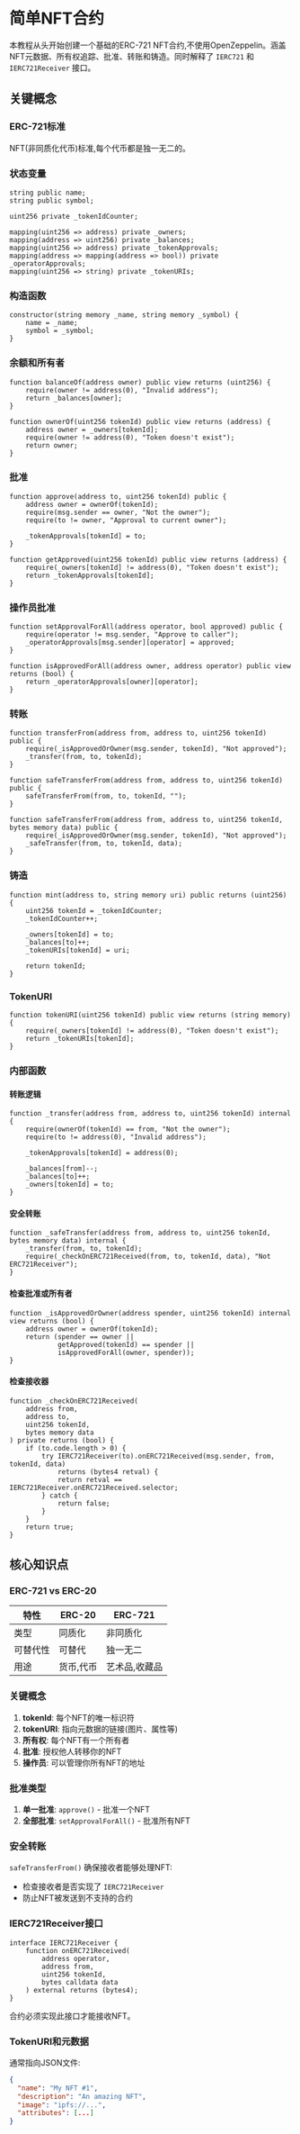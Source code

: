 # 简单NFT合约

本教程从头开始创建一个基础的ERC-721 NFT合约,不使用OpenZeppelin。涵盖NFT元数据、所有权追踪、批准、转账和铸造。同时解释了 `IERC721` 和 `IERC721Receiver` 接口。

## 关键概念

### ERC-721标准

NFT(非同质化代币)标准,每个代币都是独一无二的。

### 状态变量
```solidity
string public name;
string public symbol;

uint256 private _tokenIdCounter;

mapping(uint256 => address) private _owners;
mapping(address => uint256) private _balances;
mapping(uint256 => address) private _tokenApprovals;
mapping(address => mapping(address => bool)) private _operatorApprovals;
mapping(uint256 => string) private _tokenURIs;
```

### 构造函数
```solidity
constructor(string memory _name, string memory _symbol) {
    name = _name;
    symbol = _symbol;
}
```

### 余额和所有者
```solidity
function balanceOf(address owner) public view returns (uint256) {
    require(owner != address(0), "Invalid address");
    return _balances[owner];
}

function ownerOf(uint256 tokenId) public view returns (address) {
    address owner = _owners[tokenId];
    require(owner != address(0), "Token doesn't exist");
    return owner;
}
```

### 批准
```solidity
function approve(address to, uint256 tokenId) public {
    address owner = ownerOf(tokenId);
    require(msg.sender == owner, "Not the owner");
    require(to != owner, "Approval to current owner");
    
    _tokenApprovals[tokenId] = to;
}

function getApproved(uint256 tokenId) public view returns (address) {
    require(_owners[tokenId] != address(0), "Token doesn't exist");
    return _tokenApprovals[tokenId];
}
```

### 操作员批准
```solidity
function setApprovalForAll(address operator, bool approved) public {
    require(operator != msg.sender, "Approve to caller");
    _operatorApprovals[msg.sender][operator] = approved;
}

function isApprovedForAll(address owner, address operator) public view returns (bool) {
    return _operatorApprovals[owner][operator];
}
```

### 转账
```solidity
function transferFrom(address from, address to, uint256 tokenId) public {
    require(_isApprovedOrOwner(msg.sender, tokenId), "Not approved");
    _transfer(from, to, tokenId);
}

function safeTransferFrom(address from, address to, uint256 tokenId) public {
    safeTransferFrom(from, to, tokenId, "");
}

function safeTransferFrom(address from, address to, uint256 tokenId, bytes memory data) public {
    require(_isApprovedOrOwner(msg.sender, tokenId), "Not approved");
    _safeTransfer(from, to, tokenId, data);
}
```

### 铸造
```solidity
function mint(address to, string memory uri) public returns (uint256) {
    uint256 tokenId = _tokenIdCounter;
    _tokenIdCounter++;
    
    _owners[tokenId] = to;
    _balances[to]++;
    _tokenURIs[tokenId] = uri;
    
    return tokenId;
}
```

### TokenURI
```solidity
function tokenURI(uint256 tokenId) public view returns (string memory) {
    require(_owners[tokenId] != address(0), "Token doesn't exist");
    return _tokenURIs[tokenId];
}
```

### 内部函数

#### 转账逻辑
```solidity
function _transfer(address from, address to, uint256 tokenId) internal {
    require(ownerOf(tokenId) == from, "Not the owner");
    require(to != address(0), "Invalid address");
    
    _tokenApprovals[tokenId] = address(0);
    
    _balances[from]--;
    _balances[to]++;
    _owners[tokenId] = to;
}
```

#### 安全转账
```solidity
function _safeTransfer(address from, address to, uint256 tokenId, bytes memory data) internal {
    _transfer(from, to, tokenId);
    require(_checkOnERC721Received(from, to, tokenId, data), "Not ERC721Receiver");
}
```

#### 检查批准或所有者
```solidity
function _isApprovedOrOwner(address spender, uint256 tokenId) internal view returns (bool) {
    address owner = ownerOf(tokenId);
    return (spender == owner || 
            getApproved(tokenId) == spender || 
            isApprovedForAll(owner, spender));
}
```

#### 检查接收器
```solidity
function _checkOnERC721Received(
    address from,
    address to,
    uint256 tokenId,
    bytes memory data
) private returns (bool) {
    if (to.code.length > 0) {
        try IERC721Receiver(to).onERC721Received(msg.sender, from, tokenId, data) 
            returns (bytes4 retval) {
            return retval == IERC721Receiver.onERC721Received.selector;
        } catch {
            return false;
        }
    }
    return true;
}
```

## 核心知识点

### ERC-721 vs ERC-20

| 特性 | ERC-20 | ERC-721 |
|------|--------|---------|
| 类型 | 同质化 | 非同质化 |
| 可替代性 | 可替代 | 独一无二 |
| 用途 | 货币,代币 | 艺术品,收藏品 |

### 关键概念

1. **tokenId**: 每个NFT的唯一标识符
2. **tokenURI**: 指向元数据的链接(图片、属性等)
3. **所有权**: 每个NFT有一个所有者
4. **批准**: 授权他人转移你的NFT
5. **操作员**: 可以管理你所有NFT的地址

### 批准类型

1. **单一批准**: `approve()` - 批准一个NFT
2. **全部批准**: `setApprovalForAll()` - 批准所有NFT

### 安全转账

`safeTransferFrom()` 确保接收者能够处理NFT:
- 检查接收者是否实现了 `IERC721Receiver`
- 防止NFT被发送到不支持的合约

### IERC721Receiver接口

```solidity
interface IERC721Receiver {
    function onERC721Received(
        address operator,
        address from,
        uint256 tokenId,
        bytes calldata data
    ) external returns (bytes4);
}
```

合约必须实现此接口才能接收NFT。

### TokenURI和元数据

通常指向JSON文件:
```json
{
  "name": "My NFT #1",
  "description": "An amazing NFT",
  "image": "ipfs://...",
  "attributes": [...]
}
```

